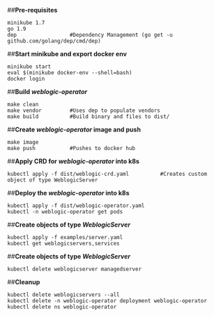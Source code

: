 ##**Pre-requisites**  
```
minikube 1.7
go 1.9
dep                 #Dependency Management (go get -u github.com/golang/dep/cmd/dep)
```

##**Start minikube and export docker env** 
```
minikube start
eval $(minikube docker-env --shell=bash)
docker login
```

##**Build _weblogic-operator_**
```
make clean
make vendor         #Uses dep to populate vendors
make build          #Build binary and files to dist/
``` 

##**Create _weblogic-operator_ image and push** 
```
make image
make push           #Pushes to docker hub
``` 

##**Apply CRD for _weblogic-operator_ into k8s**
```
kubectl apply -f dist/weblogic-crd.yaml          #Creates custom object of type WeblogicServer
``` 

##**Deploy the _weblogic-operator_ into k8s**
```
kubectl apply -f dist/weblogic-operator.yaml
kubectl -n weblogic-operator get pods
``` 

##**Create objects of type _WeblogicServer_**
```
kubectl apply -f examples/server.yaml
kubectl get weblogicservers,services
``` 

##**Create objects of type _WeblogicServer_**
```
kubectl delete weblogicserver managedserver
``` 

##**Cleanup**
```
kubectl delete weblogicservers --all
kubectl delete -n weblogic-operator deployment weblogic-operator
kubectl delete ns weblogic-operator
```